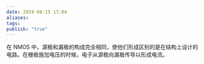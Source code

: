 ```yaml
---
date: 2024-08-15 17:04
aliases: 
tags: 
publish: "true"
---
```

在 NMOS 中，源极和漏极的构成完全相同，使他们形成区别的是在结构上设计的电路。在栅极施加电压的时候，电子从源极向漏极传导以形成电流。